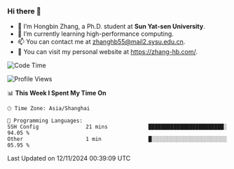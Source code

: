 ### Hi there 👋

- 🔭 I’m Hongbin Zhang, a Ph.D. student at **Sun Yat-sen University**.
- 🌱 I’m currently learning high-performance computing.
- 📫 You can contact me at zhanghb55@mail2.sysu.edu.cn.
- 👀 You can visit my personal website at https://zhang-hb.com/.

<!--START_SECTION:waka-->
![Code Time](http://img.shields.io/badge/Code%20Time-350%20hrs%2010%20mins-blue)

![Profile Views](http://img.shields.io/badge/Profile%20Views-0-blue)

📊 **This Week I Spent My Time On** 

```text
🕑︎ Time Zone: Asia/Shanghai

💬 Programming Languages: 
SSH Config               21 mins             ████████████████████████░   94.05 % 
Other                    1 min               █░░░░░░░░░░░░░░░░░░░░░░░░   05.95 % 
```


 Last Updated on 12/11/2024 00:39:09 UTC
<!--END_SECTION:waka-->
